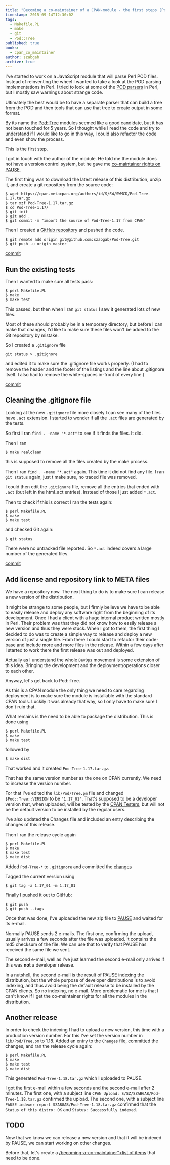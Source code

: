 ```yaml
---
title: "Becoming a co-maintainer of a CPAN-module - the first steps (Pod::Tree 1.17_01, 1.18)"
timestamp: 2015-09-14T12:30:02
tags:
  - Makefile.PL
  - make
  - git
  - Pod::Tree
published: true
books:
  - cpan_co_maintainer
author: szabgab
archive: true
---
```



I've started to work on a JavaScript module that will parse Perl POD files. Instead of reinventing the wheel
I wanted to take a look at the POD parsing implementations in Perl. I tried to look at some of the
[POD parsers](/pod) in Perl, but I mostly saw warnings about strange code.

Ultimately the best would be to have a separate parser that can build a tree from the POD and then
tools that can use that tree to create output in some format.

By its name the [Pod::Tree](https://metacpan.org/pod/Pod::Tree) modules seemed like a good candidate,
but it has not been touched for 5 years. So I thought while I read the code and try to understand if I would
like to go in this way, I could also refactor the code and even show the process.

This is the first step.


I got in touch with the author of the module. He told me the module does not have a version control system, but he gave me
[co-maintainer rights on PAUSE](http://pause.perl.org/pause/query?ACTION=pause_04about#add-comaintainer).

The first thing was to download the latest release of this distribution, unzip it, and create a git repository from the source code:

```
$ wget https://cpan.metacpan.org/authors/id/S/SW/SWMCD/Pod-Tree-1.17.tar.gz
$ tar xzf Pod-Tree-1.17.tar.gz
$ cd Pod-Tree-1.17/
$ git init
$ git add .
$ git commit -m "import the source of Pod-Tree-1.17 from CPAN"
```

Then I created a [GitHub repository](https://github.com/szabgab/Pod-Tree) and pushed the code.

```
$ git remote add origin git@github.com:szabgab/Pod-Tree.git
$ git push -u origin master
```

[commit](https://github.com/szabgab/Pod-Tree/commit/6dc055565dba50b108e30295b1e29253be6e49ad)

## Run the existing tests

Then I wanted to make sure all tests pass:

```
$ perl Makefile.PL
$ make
$ make test
```

This passed, but then when I ran `git status` I saw it generated lots of new files.

Most of these should probably be in a temporary directory, but before I can make that changes,
I'd like to make sure these files won't be added to the Git repository by mistake.

So I created a `.gitignore` file

```
git status > .gitignore
```

and edited it to make sure the .gitignore file works properly.
(I had to remove the header and the footer of the listings and the line about .gitignore itself.
I also had to remove the white-spaces in-front of every line.)

[commit](https://github.com/szabgab/Pod-Tree/commit/f1422df61d79a12e3ac5f6af7dfff57005e7e877)

## Cleaning the .gitignore file

Looking at the new `.gitignore` file more closely I can see many of the files have `.act`
extension. I started to wonder if all the `.act` files are generated by the tests.

So first I ran `find . -name "*.act"` to see if it finds the files. It did.

Then I ran

```
$ make realclean
```

this is supposed to remove all the files created by the make process.

Then I ran `find . -name "*.act"` again. This time it did not find any file.
I ran `git status` again, just t make sure, no traced file was removed.

I could then edit the `.gitignore` file, remove all the entries that ended with `.act`
(but left in the html_act entries). Instead of those I just added `*.act`.

Then to check if this is correct I ran the tests again:

```
$ perl Makefile.PL
$ make
$ make test
```

and checked Git again:

```
$ git status
```

There were no untracked file reported. So `*.act` indeed covers a large number of the generated files.

[commit](https://github.com/szabgab/Pod-Tree/commit/b286d07b54a72eb0c7358a790fca14bae0db2c3f)


## Add license and repository link to META files

We have a repository now. The next thing to do is to make sure I can release a new version of the distribution.

It might be strange to some people, but I firmly believe we have to be able to easily release and deploy any software right from the beginning
of its development. Once I had a client with a huge internal product written mostly in Perl. Their problem was that they did not know how to
easily release a new version and thus they were stuck. When I got to them, the first thing I decided to do was to create a
simple way to release and deploy a new version of just a single file. From there I could start to refactor their code-base and
include more and more files in the release. Within a few days after I started to work there the first release was out and deployed.

Actually as I understand the whole `DevOps` movement is some extension of this idea. Bringing the development and the deployment/operations
closer to each other.

Anyway, let's get back to Pod::Tree.

As this is a CPAN module the only thing we need to care regarding deployment is to make sure the module is installable with the
standard CPAN tools. Luckily it was already that way, so I only have to make sure I don't ruin that.

What remains is the need to be able to package the distribution. This is done using

```
$ perl Makefile.PL
$ make
$ make test
```

followed by

```
$ make dist
```

That worked and it created `Pod-Tree-1.17.tar.gz`.

That has the same version number as the one on CPAN currently. We need to increase the version number.

For that I've edited the `lib/Pod/Tree.pm` file and changed `$Pod::Tree::VERSION` to be `'1.17_01'`.
That's supposed to be a developer version that, when uploaded, will be tested by the [CPAN Testers](http://cpantesters.org/),
but will not be the default version to be installed by the regular users.

I've also updated the Changes file and included an entry describing the changes of this release.

Then I ran the release cycle again

```
$ perl Makefile.PL
$ make
$ make test
$ make dist
```

Added `Pod-Tree-*` to `.gitignore` and committed the [changes](https://github.com/szabgab/Pod-Tree/commit/a37d458a2654270bbdfc23f40158406f8e4a1903)

Tagged the current version using

```
$ git tag -a 1.17_01 -m 1.17_01
```

Finally I pushed it out to GitHub:

```
$ git push
$ git push --tags
```

Once that was done, I've uploaded the new zip file to [PAUSE](http://pause.perl.org/) and waited for its e-mail.

Normally PAUSE sends 2 e-mails. The first one, confirming the upload, usually arrives a few seconds after the file was uploaded.
It contains the md5 checksum of the file. We can use that to verify that PAUSE has received the same file we sent.

The second e-mail, well as I've just learned the second e-mail only arrives if this was <b>not</b> a developer release.

In a nutshell, the second e-mail is the result of PAUSE indexing the distribution, but the whole purpose of developer distributions
is to avoid indexing, and thus avoid being the default release to be installed by the CPAN clients.
So no indexing, no e-mail. More problematic for me is that I can't know if I get the co-maintainer rights for all the modules
in the distribution.

## Another release

In order to check the indexing I had to upload a new version, this time with a production version number.
For this I've set the version number in `lib/Pod/Tree.pm` to 1.18. Added an entry to the `Changes`
file, [committed](https://github.com/szabgab/Pod-Tree/commit/1c773f8ddcbc5ba9f6b351e636b167dfac4292e6)
the changes, and ran the release cycle again:

```
$ perl Makefile.PL
$ make
$ make test
$ make dist
```

This generated `Pod-Tree-1.18.tar.gz` which I uploaded to PAUSE.

I got the first e-mail within a few seconds and the second e-mail after 2 minutes.
The first one, with a subject line `CPAN Upload: S/SZ/SZABGAB/Pod-Tree-1.18.tar.gz` confirmed the upload.
The second one, with a subject line `PAUSE indexer report SZABGAB/Pod-Tree-1.18.tar.gz` confirmed that
the `Status of this distro: OK` and `Status: Successfully indexed`.

## TODO

Now that we know we can release a new version and that it will be indexed by PAUSE, we can start working on other changes.

Before that, let's create a <a href="">/becoming-a-co-maintainer">list of items</a> that need to be done.



